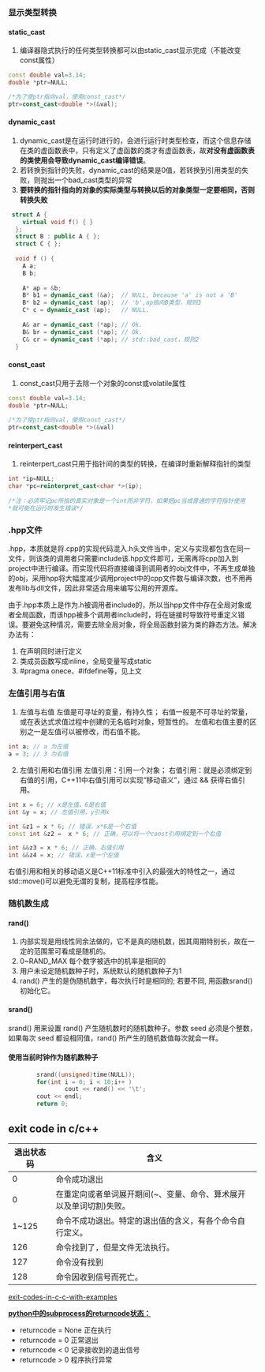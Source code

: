 ### 显示类型转换
#### static_cast
1. 编译器隐式执行的任何类型转换都可以由static_cast显示完成（不能改变const属性）
```C++
const double val=3.14;
double *ptr=NULL;

/*为了使ptr指向val，使用const_cast*/
ptr=const_cast<double *>(&val);
```

#### dynamic_cast
1. dynamic_cast是在运行时进行的，会进行运行时类型检查，而这个信息存储在类的虚函数表中，只有定义了虚函数的类才有虚函数表，故**对没有虚函数表的类使用会导致dynamic_cast编译错误**。
2. 若转换到指针的失败，dynamic_cast的结果是0值，若转换到引用类型的失败，则抛出一个bad_cast类型的异常
3. **要转换的指针指向的对象的实际类型与转换以后的对象类型一定要相同，否则转换失败**
```C++
 struct A {
    virtual void f() { }
  };
  struct B : public A { };
  struct C { };
 
  void f () {
    A a;
    B b;
 
    A* ap = &b;
    B* b1 = dynamic_cast (&a);  // NULL, because 'a' is not a 'B'
    B* b2 = dynamic_cast (ap);  // 'b',ap指向B类型，规则3
    C* c = dynamic_cast (ap);   // NULL.
 
    A& ar = dynamic_cast (*ap); // Ok.
    B& br = dynamic_cast (*ap); // Ok.
    C& cr = dynamic_cast (*ap); // std::bad_cast，规则2
  }
```

#### const_cast
1. const_cast只用于去除一个对象的const或volatile属性
```C++
const double val=3.14;
double *ptr=NULL;
  
/*为了使ptr指向val，使用const_cast*/
ptr=const_cast<double *>(&val)
```

#### reinterpert_cast
1. reinterpert_cast只用于指针间的类型的转换，在编译时重新解释指针的类型
```C++
int *ip=NULL;
char *pc=reinterpret_cast<char *>(ip);
  
/*注：必须牢记pc所指的真实对象是一个int而非字符，如果把pc当成普通的字符指针使用
*就可能在运行时发生错误*/
```

### .hpp文件
.hpp，本质就是将.cpp的实现代码混入.h头文件当中，定义与实现都包含在同一文件，则该类的调用者只需要include该.hpp文件即可，无需再将cpp加入到project中进行编译。而实现代码将直接编译到调用者的obj文件中，不再生成单独的obj，采用hpp将大幅度减少调用project中的cpp文件数与编译次数，也不用再发布lib与dll文件，因此非常适合用来编写公用的开源库。

由于.hpp本质上是作为.h被调用者include的，所以当hpp文件中存在全局对象或者全局函数，而该hpp被多个调用者include时，将在链接时导致符号重定义错误。要避免这种情况，需要去除全局对象，将全局函数封装为类的静态方法。解决办法有：
1. 在声明同时进行定义
2. 类成员函数写成inline，全局变量写成static
3. #pragma onece、#ifdefine等，见上文



### 左值引用与右值
1. 左值与右值
左值是可寻址的变量，有持久性；
右值一般是不可寻址的常量，或在表达式求值过程中创建的无名临时对象，短暂性的。
左值和右值主要的区别之一是左值可以被修改，而右值不能。
```C++
int a; // a 为左值
a = 3; // 3 为右值
```
2. 左值引用和右值引用
左值引用：引用一个对象；
右值引用：就是必须绑定到右值的引用，C++11中右值引用可以实现“移动语义”，通过 && 获得右值引用。
```C++
int x = 6; // x是左值，6是右值
int &y = x; // 左值引用，y引用x

int &z1 = x * 6; // 错误，x*6是一个右值
const int &z2 =  x * 6; // 正确，可以将一个const引用绑定到一个右值

int &&z3 = x * 6; // 正确，右值引用
int &&z4 = x; // 错误，x是一个左值
```
右值引用和相关的移动语义是C++11标准中引入的最强大的特性之一，通过std::move()可以避免无谓的复制，提高程序性能。

### 随机数生成
#### rand()
1. 内部实现是用线性同余法做的，它不是真的随机数，因其周期特别长，故在一定的范围里可看成是随机的。
2. 0~RAND_MAX 每个数字被选中的机率是相同的
3. 用户未设定随机数种子时，系统默认的随机数种子为1
4. rand() 产生的是伪随机数字，每次执行时是相同的; 若要不同, 用函数srand()初始化它。
  
#### srand()
srand() 用来设置 rand() 产生随机数时的随机数种子。参数 seed 必须是个整数，如果每次 seed 都设相同值，rand() 所产生的随机数值每次就会一样。

#### 使用当前时钟作为随机数种子
```C++
        srand((unsigned)time(NULL)); 
        for(int i = 0; i < 10;i++ ) 
                cout << rand() << '\t';
        cout << endl; 
        return 0;
```

## exit code in c/c++
| 退出状态码 | 含义                                                                |
| ---------- | ------------------------------------------------------------------- |
| 0          | 命令成功退出                                                        |
| 0          | 在重定向或者单词展开期间(~、变量、命令、算术展开以及单词切割)失败。 |
| 1~125      | 命令不成功退出。特定的退出值的含义，有各个命令自行定义。            |
| 126        | 命令找到了，但是文件无法执行。                                      |
| 127        | 命令没有找到                                                        |
| 128        | 命令因收到信号而死亡。                                              |

[exit-codes-in-c-c-with-examples](https://www.geeksforgeeks.org/exit-codes-in-c-c-with-examples/)

[**python中的subprocess的returncode状态：**](https://docs.python.org/3/library/subprocess.html#subprocess.CompletedProcess.returncode)
- returncode = None 正在执行
- returncode = 0    正常退出
- returncode < 0    记录接收到的退出信号
- returncode > 0    程序执行异常
